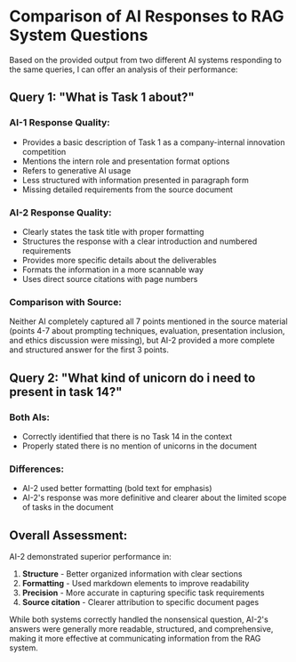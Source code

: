 # Comparison of AI Responses to RAG System Questions

Based on the provided output from two different AI systems responding to the same queries, I can offer an analysis of their performance:

## Query 1: "What is Task 1 about?"

### AI-1 Response Quality:
- Provides a basic description of Task 1 as a company-internal innovation competition
- Mentions the intern role and presentation format options
- Refers to generative AI usage
- Less structured with information presented in paragraph form
- Missing detailed requirements from the source document

### AI-2 Response Quality:
- Clearly states the task title with proper formatting
- Structures the response with a clear introduction and numbered requirements
- Provides more specific details about the deliverables
- Formats the information in a more scannable way
- Uses direct source citations with page numbers

### Comparison with Source:
Neither AI completely captured all 7 points mentioned in the source material (points 4-7 about prompting techniques, evaluation, presentation inclusion, and ethics discussion were missing), but AI-2 provided a more complete and structured answer for the first 3 points.

## Query 2: "What kind of unicorn do i need to present in task 14?"

### Both AIs:
- Correctly identified that there is no Task 14 in the context
- Properly stated there is no mention of unicorns in the document

### Differences:
- AI-2 used better formatting (bold text for emphasis)
- AI-2's response was more definitive and clearer about the limited scope of tasks in the document

## Overall Assessment:

AI-2 demonstrated superior performance in:
1. **Structure** - Better organized information with clear sections
2. **Formatting** - Used markdown elements to improve readability
3. **Precision** - More accurate in capturing specific task requirements
4. **Source citation** - Clearer attribution to specific document pages

While both systems correctly handled the nonsensical question, AI-2's answers were generally more readable, structured, and comprehensive, making it more effective at communicating information from the RAG system.